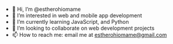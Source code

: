 - 👋 Hi, I’m @estherohiomame
- 👀 I’m interested in web and mobile app development
- 🌱 I’m currently learning JavaScript, and Python
- 💞️ I’m looking to collaborate on web development projects
- 📫 How to reach me: email me at estherohiomame@gmail.com

<!---
estherohiomame/estherohiomame is a ✨ special ✨ repository because its `README.md` (this file) appears on your GitHub profile.
You can click the Preview link to take a look at your changes.
--->
